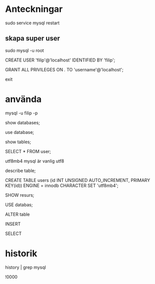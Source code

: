 # Anteckningar

sudo service mysql restart

## skapa super user

sudo mysql -u root

CREATE USER 'filip'@'localhost' IDENTIFIED BY 'filip';

GRANT ALL PRIVILEGES ON *.* TO 'username'@'localhost';

exit

# använda

mysql -u filip -p

show databases;

use database;

show tables;

SELECT * FROM user;

utf8mb4 mysql är vanlig utf8

describe table;

CREATE TABLE users (id INT UNSIGNED AUTO_INCREMENT, PRIMARY KEY(id)) ENGINE = innodb CHARACTER SET 'utf8mb4';

SHOW resurs;

USE databas;

ALTER table

INSERT

SELECT
# historik

history | grep mysql

!0000